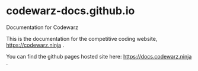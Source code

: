 # codewarz-docs.github.io
Documentation for Codewarz

This is the documentation for the competitive coding website, https://codewarz.ninja .  

You can find the github pages hosted site here: https://docs.codewarz.ninja .
